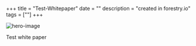 +++
title = "Test-Whitepaper"
date = ""
description = "created in forestry.io"
tags = [""]
+++


![hero-image](/uploads/images/blog-img1.jpg)


Test white paper